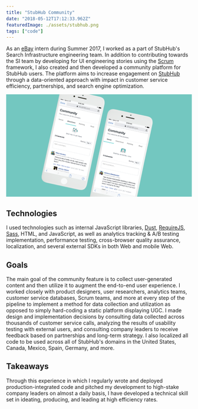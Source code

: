 ```yaml
---
title: "StubHub Community"
date: "2018-05-12T17:12:33.962Z"
featuredImage: ./assets/stubhub.png
tags: ["code"]
---
```


As an <a href="https://www.ebay.com/" class="matcha" target="_blank">eBay</a> intern during Summer 2017, I worked as a part
of StubHub's Search Infrastructure engineering team. In addition to contributing towards
the SI team by developing for UI engineering stories using the <a href="https://www.scrum.org/resources/what-is-scrum" class="matcha" target="_blank">Scrum</a> framework, I also
created and then developed a community platform for StubHub users. The platform aims to
increase engagement on <a href="https://www.stubhub.com/" class="matcha" target="_blank">StubHub</a> through a data-oriented approach with impact in customer
service efficiency, partnerships, and search engine optimization.

![StubHub community page on mobile](./assets/stubhub.png)

## Technologies

I used technologies such as internal JavaScript libraries,
<a href="http://www.dustjs.com/" class="matcha" target="_blank">Dust</a>,
<a href="http://requirejs.org/" class="matcha" target="_blank">RequireJS</a>,
<a href="http://sass-lang.com/" class="matcha" target="blank">Sass</a>, HTML,
and JavaScript, as well as analytics tracking & A/B testing implementation, performance
testing, cross-browser quality assurance, localization, and several external SDKs in both
Web and mobile Web.

## Goals

The main goal of the community feature is to collect user-generated content
and then utilize it to augment the end-to-end user experience. I worked closely
with product designers, user researchers, analytics teams, customer service
databases, Scrum teams, and more at every step of the pipeline to implement a
method for data collection and utilization as opposed to simply hard-coding a static
platform displaying UGC. I made design and implementation decisions by consulting
data collected across thousands of customer service calls, analyzing the results of
usability testing with external users, and consulting company leaders to receive
feedback based on partnerships and long-term strategy. I also localized all code to
be used across all of StubHub's domains in the United States, Canada, Mexico, Spain,
Germany, and more.

## Takeaways

Through this experience in which I regularly wrote and deployed
production-integrated code and pitched my development to high-stake company leaders on
almost a daily basis, I have developed a technical skill set in ideating, producing, and
leading at high efficiency rates.
